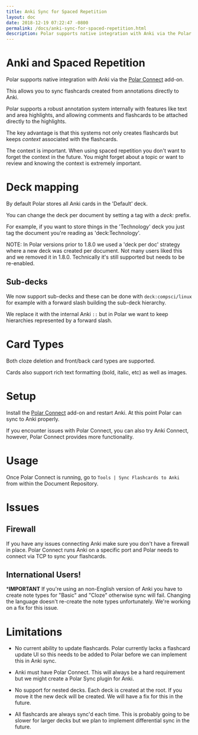 ```yaml
---
title: Anki Sync for Spaced Repetition
layout: doc
date: 2018-12-19 07:22:47 -0800
permalink: /docs/anki-sync-for-spaced-repetition.html
description: Polar supports native integration with Anki via the Polar Connect add-on. 
---
```


# Anki and Spaced Repetition

Polar supports native integration with Anki via the [Polar Connect](https://ankiweb.net/shared/info/734898866) add-on.

This allows you to sync flashcards created from annotations directly to Anki.

Polar supports a robust annotation system internally with features like text and
area highlights, and allowing comments and flashcards to be attached directly to
the highlights.

The key advantage is that this systems not only creates flashcards but keeps *context* associated with the 
flashcards.

The context is important.  When using spaced repetition you don't want to forget 
the context in the future.  You might forget about a topic or want to review
and knowing the context is extremely important.   

# Deck mapping

By default Polar stores all Anki cards in the 'Default' deck.

You can change the deck per document by setting a tag with a *deck:* prefix.

For example, if you want to store things in the 'Technology' deck you just 
tag the document you're reading as 'deck:Technology'.

NOTE: In Polar versions prior to 1.8.0 we used a 'deck per doc' strategy where
a new deck was created per document.  Not many users liked this and we removed
it in 1.8.0. Technically it's still supported but needs to be re-enabled. 

## Sub-decks

We now support sub-decks and these can be done with ```deck:compsci/linux``` for 
example with a forward slash building the sub-deck hierarchy.

We replace it with the internal Anki ```::``` but in Polar we want to keep
hierarchies represented by a forward slash.

# Card Types

Both cloze deletion and front/back card types are supported.

Cards also support rich text formatting (bold, italic, etc) as well as images.

# Setup

Install the <a href="https://ankiweb.net/shared/info/734898866">Polar Connect</a> add-on 
and restart Anki. At this point Polar can sync to Anki properly.

If you encounter issues with Polar Connect, you can also try Anki Connect, however, Polar Connect provides more functionality.

# Usage 

Once Polar Connect is running, go to ```Tools | Sync Flashcards to Anki``` from 
within the Document Repository. 

# Issues

## Firewall

If you have any issues connecting Anki make sure you don't have a firewall in 
place.  Polar Connect runs Anki on a specific port and Polar needs to connect
via TCP to sync your flashcards.

## International Users!

***IMPORTANT** If you're using an non-English version of Anki you have to
create note types for "Basic" and "Cloze" otherwise sync will fail.  Changing
the language doesn't re-create the note types unfortunately.  We're working 
on a fix for this issue. 

# Limitations

- No current ability to update flashcards.  Polar currently lacks a flashcard 
  update UI so this needs to be added to Polar before we can implement this in 
  Anki sync.

- Anki must have Polar Connect. This will always be a hard requirement but we
  might create a Polar Sync plugin for Anki.

- No support for nested decks.  Each deck is created at the root.  If you move it
  the new deck will be created. We will have a fix for this in the future.

- All flashcards are always sync'd each time. This is probably going to be slower
  for larger decks but we plan to implement differential sync in the future.

